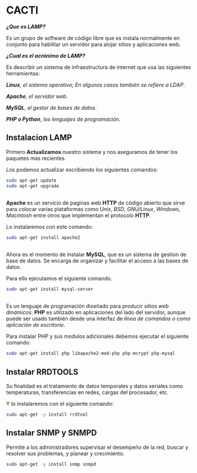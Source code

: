 # CACTI

***¿Que es LAMP?***

Es un grupo de software de código libre que es instala normalmente en conjunto para habilitar un servidor para alojar sitios y aplicaciones web.


***¿Cual es el acrónimo de LAMP?***

Es describir un sistema de infraestructura de internet que usa las siguientes herramientas:

***Linux***, *el sistema operativo; En algunos casos también se refiere a LDAP*.

***Apache***, *el servidor web*.

***MySQL***, *el gestor de bases de datos*.

***PHP o Python***, *los lenguajes de programación*.

## Instalacion LAMP

Primero **Actualizamos** nuestro sistema y nos aseguramos de tener los paquetes mas recientes.

Los podemos actualizar escribiendo los siguientes comandos:

```bash
sudo apt-get update
sudo apt-get upgrade
```
##

**Apache** es un servicio de paginas web **HTTP** de código abierto que sirve para colocar varias plataformas como *Unix*, *BSD*, *GNU/Linux*, *Windows*, *Macintosh* entre otros que implementan el protocolo **HTTP**.

Lo instalaremos con este comando:
```bash
sudo apt-get install apache2
```
##

Ahora es el momento de instalar **MySQL**, que es un sistema de gestion de base de datos. Se encarga de organizar y facilitar el acceso a las bases de datos. 

Para ello ejecutamos el siguiente comando.
```bash
sudo apt-get install mysql-server
```
##

Es un lenguaje de programación diseñado para producir *sitios web dinámicos*. **PHP** es utilizado en aplicaciones del lado del servidor, aunque puede ser usado también desde una interfaz de *línea de comandos o como aplicación de escritorio*.

Para instalar PHP y sus modulos adicionales debemos ejecutar el siguiente comando:
```bash
sudo apt-get install php libapache2-mod-php php-mcrypt php-mysql
```


## Instalar RRDTOOLS

Su finalidad es el tratamiento de datos temporales y datos seriales como temperaturas, transferencias en redes, cargas del procesador, etc.

Y lo instalaremos con el siguiente comando:

```bash
sudo apt-get -y install rrdtool
```

## Instalar SNMP y SNMPD


Permite a los administradores supervisar el desempeño de la red, buscar y resolver sus problemas, y planear y crecimiento.

```bash
sudo apt-get -y install snmp snmpd
```
